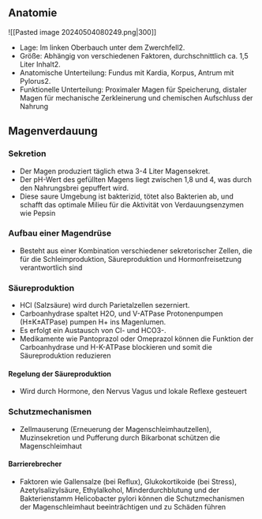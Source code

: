 ## Anatomie
![[Pasted image 20240504080249.png|300]]
- Lage: Im linken Oberbauch unter dem Zwerchfell2.
- Größe: Abhängig von verschiedenen Faktoren, durchschnittlich ca. 1,5 Liter Inhalt2.
- Anatomische Unterteilung: Fundus mit Kardia, Korpus, Antrum mit Pylorus2.
- Funktionelle Unterteilung: Proximaler Magen für Speicherung, distaler Magen für mechanische Zerkleinerung und chemischen Aufschluss der Nahrung
## Magenverdauung
### Sekretion
- Der Magen produziert täglich etwa 3-4 Liter Magensekret.
- Der pH-Wert des gefüllten Magens liegt zwischen 1,8 und 4, was durch den Nahrungsbrei gepuffert wird.
- Diese saure Umgebung ist bakterizid, tötet also Bakterien ab, und schafft das optimale Milieu für die Aktivität von Verdauungsenzymen wie Pepsin
### Aufbau einer Magendrüse
- Besteht aus einer Kombination verschiedener sekretorischer Zellen, die für die Schleimproduktion, Säureproduktion und Hormonfreisetzung verantwortlich sind
### Säureproduktion
- HCl (Salzsäure) wird durch Parietalzellen sezerniert.
- Carboanhydrase spaltet H2O, und V-ATPase Protonenpumpen (H±K±ATPase) pumpen H+ ins Magenlumen.
- Es erfolgt ein Austausch von Cl- und HCO3-.
- Medikamente wie Pantoprazol oder Omeprazol können die Funktion der Carboanhydrase und H-K-ATPase blockieren und somit die Säureproduktion reduzieren
#### Regelung der Säureproduktion
- Wird durch Hormone, den Nervus Vagus und lokale Reflexe gesteuert
### Schutzmechanismen
- Zellmauserung (Erneuerung der Magenschleimhautzellen), Muzinsekretion und Pufferung durch Bikarbonat schützen die Magenschleimhaut
#### Barrierebrecher
- Faktoren wie Gallensalze (bei Reflux), Glukokortikoide (bei Stress), Azetylsalizylsäure, Ethylalkohol, Minderdurchblutung und der Bakterienstamm Helicobacter pylori können die Schutzmechanismen der Magenschleimhaut beeinträchtigen und zu Schäden führen